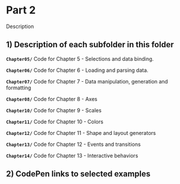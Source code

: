 # Part 2
Description

## 1) Description of each subfolder in this folder

__`Chapter05/`__
Code for Chapter 5 - Selections and data binding.

__`Chapter06/`__
Code for Chapter 6 - Loading and parsing data.

__`Chapter07/`__
Code for Chapter 7 - Data manipulation, generation and formatting

__`Chapter08/`__
Code for Chapter 8 - Axes

__`Chapter10/`__
Code for Chapter 9 - Scales

__`Chapter11/`__
Code for Chapter 10 - Colors

__`Chapter12/`__
Code for Chapter 11 - Shape and layout generators

__`Chapter13/`__
Code for Chapter 12 - Events and transitions

__`Chapter14/`__
Code for Chapter 13 - Interactive behaviors

## 2) CodePen links to selected examples